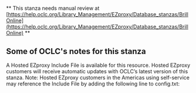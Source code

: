 # 
** This stanza needs manual review at [https://help.oclc.org/Library_Management/EZproxy/Database_stanzas/BrillOnline](https://help.oclc.org/Library_Management/EZproxy/Database_stanzas/BrillOnline) **

## Some of OCLC's notes for this stanza

A Hosted EZproxy Include File is available for this resource. Hosted EZproxy customers will receive automatic updates with OCLC&rsquo;s latest version of this stanza. Note: Hosted EZproxy customers in the Americas using self-service may reference the Include File by adding the following line to config.txt:

&nbsp;
